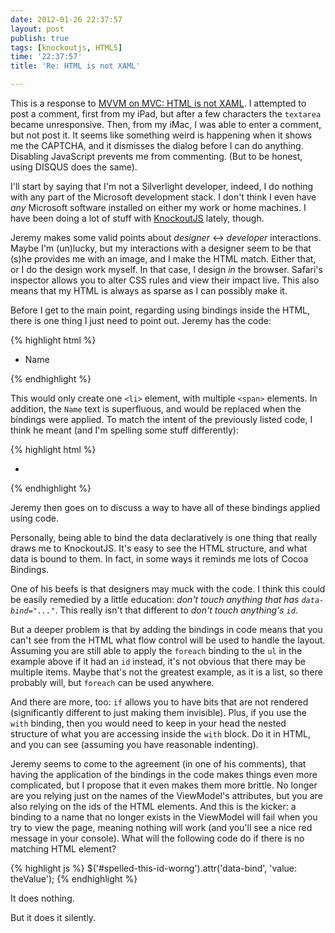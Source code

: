 ```yaml
---
date: 2012-01-26 22:37:57
layout: post
publish: true
tags: [knockoutjs, HTML5]
time: '22:37:57'
title: 'Re: HTML is not XAML'

---
```



This is a response to [MVVM on MVC: HTML is not XAML](http://csharperimage.jeremylikness.com/2012/01/mvvm-on-mvc-html-is-not-xaml.html#comment-form). I attempted to post a comment, first from my iPad, but after a few characters the `textarea` became unresponsive. Then, from my iMac, I was able to enter a comment, but not post it. It seems like something weird is happening when it shows me the CAPTCHA, and it dismisses the dialog before I can do anything. Disabling JavaScript prevents me from commenting. (But to be honest, using DISQUS does the same).

I'll start by saying that I'm not a Silverlight developer, indeed, I do nothing with any part of the Microsoft development stack. I don't think I even have _any_ Microsoft software installed on either my work or home machines. I have been doing a lot of stuff with [KnockoutJS](http://knockoutjs.com/index.html) lately, though.

Jeremy makes some valid points about _designer_ &harr; _developer_ interactions. Maybe I'm (un)lucky, but my interactions with a designer seem to be that (s)he provides me with an image, and I make the HTML match. Either that, or I do the design work myself. In that case, I design _in_ the browser. Safari's inspector allows you to alter CSS rules and view their impact live. This also means that my HTML is always as sparse as I can possibly make it.

Before I get to the main point, regarding using bindings inside the HTML, there is one thing I just need to point out. Jeremy has the code:

{% highlight html %}
<div id="menuContainer">
  <ul id="menu">
    <li data-bind="foreach: menuItem">
      <span data-bind="text: name">Name</span>
    </li>
  </ul>
</div>
{% endhighlight %}

This would only create one `<li>` element, with multiple `<span>` elements. In addition, the `Name` text is superfluous, and would be replaced when the bindings were applied. To match the intent of the previously listed code, I think he meant (and I'm spelling some stuff differently):

{% highlight html %}
<nav class="main-menu">
  <ul data-bind="foreach: menuItems">
    <li>
      <a data-bind="text: name, attr: {href: url}"></a>
    </li>
  </ul>
</nav>
{% endhighlight %}

Jeremy then goes on to discuss a way to have all of these bindings applied using code.

Personally, being able to bind the data declaratively is one thing that really draws me to KnockoutJS. It's easy to see the HTML structure, and what data is bound to them. In fact, in some ways it reminds me lots of Cocoa Bindings.

One of his beefs is that designers may muck with the code. I think this could be easily remedied by a little education: _don't touch anything that has `data-bind="..."`_. This really isn't that different to _don't touch anything's `id`_.

But a deeper problem is that by adding the bindings in code means that you can't see from the HTML what flow control will be used to handle the layout. Assuming you are still able to apply the `foreach` binding to the `ul` in the example above if it had an `id` instead, it's not obvious that there may be multiple items. Maybe that's not the greatest example, as it is a list, so there probably will, but `foreach` can be used anywhere.

And there are more, too: `if` allows you to have bits that are not rendered (significantly different to just making them invisible). Plus, if you use the `with` binding, then you would need to keep in your head the nested structure of what you are accessing inside the `with` block. Do it in HTML, and you can see (assuming you have reasonable indenting).

Jeremy seems to come to the agreement (in one of his comments), that having the application of the bindings in the code makes things even more complicated, but I propose that it even makes them more brittle. No longer are you relying just on the names of the ViewModel's attributes, but you are also relying on the ids of the HTML elements. And this is the kicker: a binding to a name that no longer exists in the ViewModel will fail when you try to view the page, meaning nothing will work (and you'll see a nice red message in your console). What will the following code do if there is no matching HTML element?

{% highlight js %}
$('#spelled-this-id-worng').attr('data-bind', 'value: theValue');
{% endhighlight %}

It does nothing.

But it does it silently.